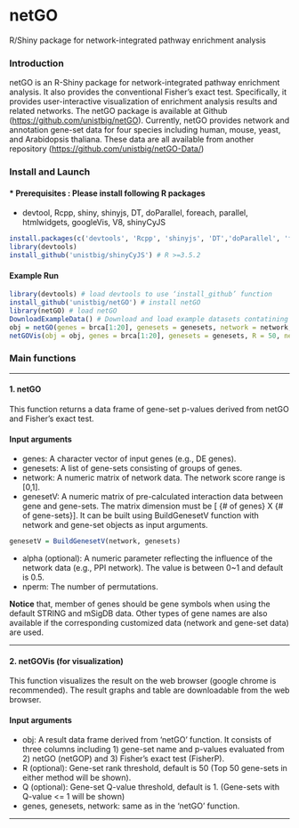 # netGO
R/Shiny package for network-integrated pathway enrichment analysis

### Introduction
netGO is an R-Shiny package for network-integrated pathway enrichment analysis. It also provides the conventional Fisher’s exact test. Specifically, it provides user-interactive visualization of enrichment analysis results and related networks. The netGO package is available at Github (https://github.com/unistbig/netGO). Currently, netGO provides network and annotation gene-set data for four species including human, mouse, yeast, and Arabidopsis thaliana. These data are all available from another repository (https://github.com/unistbig/netGO-Data/)

### Install and Launch
#### * Prerequisites : Please install following R packages
- devtool, Rcpp, shiny, shinyjs, DT, doParallel, foreach, parallel, htmlwidgets, googleVis, V8, shinyCyJS

```r
install.packages(c('devtools', 'Rcpp', 'shinyjs', 'DT','doParallel', 'foreach', 'parallel', 'htmlwidgets', 'googleVis', 'V8'))
library(devtools)
install_github('unistbig/shinyCyJS') # R >=3.5.2
```

#### Example Run

```r
library(devtools) # load devtools to use ‘install_github’ function
install_github('unistbig/netGO') # install netGO
library(netGO) # load netGO
DownloadExampleData() # Download and load example datasets contatining brca, genesets, PPI and genesetV
obj = netGO(genes = brca[1:20], genesets = genesets, network = network, genesetV = genesetV) # run netGO
netGOVis(obj = obj, genes = brca[1:20], genesets = genesets, R = 50, network = network) # Visualize the result

```
### Main functions

<hr>

#### 1. netGO
This function returns a data frame of gene-set p-values derived from netGO and Fisher’s exact test.
#### Input arguments

-	genes: A character vector of input genes (e.g., DE genes). <br>
-	genesets: A list of gene-sets consisting of groups of genes.<br>
-	network: A numeric matrix of network data. The network score range is [0,1].<br>
-	genesetV: A numeric matrix of pre-calculated interaction data between gene and gene-sets. The matrix dimension must be [ {# of genes} X {# of gene-sets}]. It can be built using BuildGenesetV function with network and gene-set objects as input arguments.

```r
genesetV = BuildGenesetV(network, genesets)
```
-	alpha (optional): A numeric parameter reflecting the influence of the network data (e.g., PPI network). The value is between 0~1 and default is 0.5.<br>
-	nperm: The number of permutations.<br>

**Notice** that, member of genes should be gene symbols when using the default STRING and mSigDB data. Other types of gene names are also available if the corresponding customized data (network and gene-set data) are used.
<hr>

#### 2. netGOVis (for visualization)
This function visualizes the result on the web browser (google chrome is recommended). The result graphs and table are downloadable from the web browser.<br>

#### Input arguments

-	obj: A result data frame derived from ‘netGO’ function. It consists of three columns including 1) gene-set name and p-values evaluated from 2) netGO (netGOP) and 3) Fisher’s exact test (FisherP).<br>
-	R (optional): Gene-set rank threshold, default is 50 (Top 50 gene-sets in either method will be shown).<br>
-	Q (optional): Gene-set Q-value threshold, default is 1. (Gene-sets with Q-value <= 1 will be shown)<br>
-	genes, genesets, network: same as in the ‘netGO’ function.<br>
<hr>
